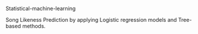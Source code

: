 Statistical-machine-learning

Song Likeness Prediction by applying Logistic regression models and Tree-based methods.
